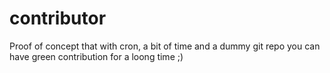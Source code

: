 # contributor
Proof of concept that with cron, a bit of time and a dummy git repo you can have green contribution for a loong time ;)
